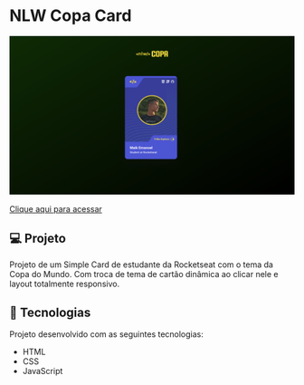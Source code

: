 # NLW Copa Card

![preview](./.github/preview.png)

[Clique aqui para acessar]()

## 💻 Projeto
Projeto de um Simple Card de estudante da Rocketseat com o tema da Copa do Mundo. Com troca de tema de cartão dinâmica ao clicar nele e layout totalmente responsivo.

## 🚀 Tecnologias

Projeto desenvolvido com as seguintes tecnologias:

- HTML
- CSS
- JavaScript